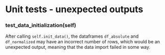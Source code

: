# Unit tests - unexpected outputs

### test_data_initialization(self)

After calling `self.init_data()`, the dataframes `df_absolute`
and `df_normalized` may have an incorrect number of rows, which
would be an unexpected output, meaning that the data import 
failed in some way.
